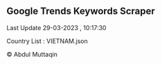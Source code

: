 

## Google Trends Keywords Scraper 
 
Last Update 29-03-2023 , 10:17:30

Country List :
VIETNAM.json



© Abdul Muttaqin 
